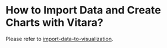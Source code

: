 # How to Import Data and Create Charts with Vitara?

Please refer to  [import-data-to-visualization](https://docs.vitaracharts.com/readme/import-data-to-visualization).

